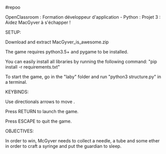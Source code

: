 #repoo

OpenClassroom : Formation développeur d'application - Python :
Projet 3 : Aidez MacGyver à s'échapper !


SETUP:

Download and extract MacGyver_is_awesome.zip

The game requires python3.5+ and pygame to be installed.

You can easily install all libraries by running the following command: "pip install -r requirements.txt"

To start the game, go in the "laby" folder and run "python3  structure.py" in a terminal.


KEYBINDS:

Use directionals arrows to move .

Press RETURN to launch the game.

Press ESCAPE to quit the game.


OBJECTIVES:

In order to win, McGyver needs to collect a needle, a tube and some ether in order to craft a syringe and put the guardian to sleep.


